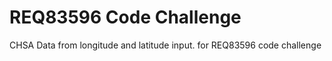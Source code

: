 # REQ83596 Code Challenge
 CHSA Data from longitude and latitude input. for REQ83596 code challenge

